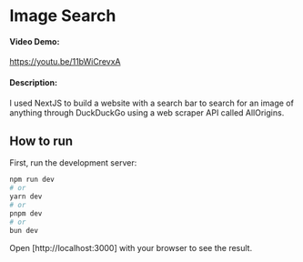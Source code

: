 # Image Search

#### Video Demo:

https://youtu.be/11bWiCrevxA

#### Description:

I used NextJS to build a website with a search bar to search for an image of anything through DuckDuckGo using a web scraper API called AllOrigins.

## How to run

First, run the development server:

```bash
npm run dev
# or
yarn dev
# or
pnpm dev
# or
bun dev
```

Open [http://localhost:3000] with your browser to see the result.
